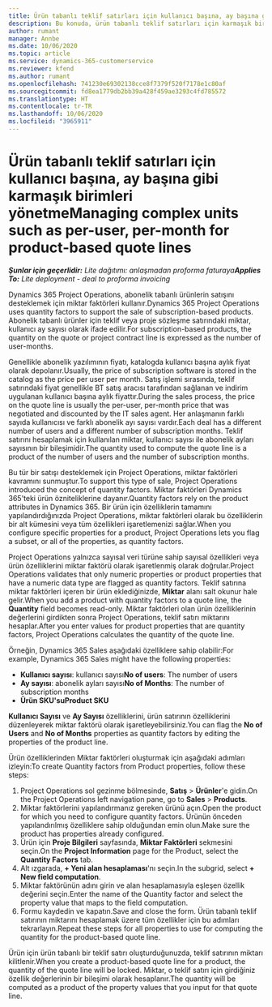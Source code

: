 ```yaml
---
title: Ürün tabanlı teklif satırları için kullanıcı başına, ay başına gibi karmaşık birimleri yönetme
description: Bu konuda, ürün tabanlı teklif satırları için karmaşık birimleri yönetme hakkında bilgiler sağlanmaktadır.
author: rumant
manager: Annbe
ms.date: 10/06/2020
ms.topic: article
ms.service: dynamics-365-customerservice
ms.reviewer: kfend
ms.author: rumant
ms.openlocfilehash: 741230e69302138cce8f7379f520f7178e1c80af
ms.sourcegitcommit: fd8ea1779db2bb39a428f459ae3293c4fd785572
ms.translationtype: HT
ms.contentlocale: tr-TR
ms.lasthandoff: 10/06/2020
ms.locfileid: "3965911"
---
```

# <a name="managing-complex-units-such-as-per-user-per-month-for-product-based-quote-lines"></a><span data-ttu-id="705b2-103">Ürün tabanlı teklif satırları için kullanıcı başına, ay başına gibi karmaşık birimleri yönetme</span><span class="sxs-lookup"><span data-stu-id="705b2-103">Managing complex units such as per-user, per-month for product-based quote lines</span></span>

<span data-ttu-id="705b2-104">_**Şunlar için geçerlidir:** Lite dağıtımı: anlaşmadan proforma faturaya_</span><span class="sxs-lookup"><span data-stu-id="705b2-104">_**Applies To:** Lite deployment - deal to proforma invoicing_</span></span>

<span data-ttu-id="705b2-105">Dynamics 365 Project Operations, abonelik tabanlı ürünlerin satışını desteklemek için miktar faktörleri kullanır.</span><span class="sxs-lookup"><span data-stu-id="705b2-105">Dynamics 365 Project Operations uses quantity factors to support the sale of subscription-based products.</span></span> <span data-ttu-id="705b2-106">Abonelik tabanlı ürünler için teklif veya proje sözleşme satırındaki miktar, kullanıcı ay sayısı olarak ifade edilir.</span><span class="sxs-lookup"><span data-stu-id="705b2-106">For subscription-based products, the quantity on the quote or project contract line is expressed as the number of user-months.</span></span>

<span data-ttu-id="705b2-107">Genellikle abonelik yazılımının fiyatı, katalogda kullanıcı başına aylık fiyat olarak depolanır.</span><span class="sxs-lookup"><span data-stu-id="705b2-107">Usually, the price of subscription software is stored in the catalog as the price per user per month.</span></span> <span data-ttu-id="705b2-108">Satış işlemi sırasında, teklif satırındaki fiyat genellikle BT satış aracısı tarafından sağlanan ve indirim uygulanan kullanıcı başına aylık fiyattır.</span><span class="sxs-lookup"><span data-stu-id="705b2-108">During the sales process, the price on the quote line is usually the per-user, per-month price that was negotiated and discounted by the IT sales agent.</span></span> <span data-ttu-id="705b2-109">Her anlaşmanın farklı sayıda kullanıcısı ve farklı abonelik ayı sayısı vardır.</span><span class="sxs-lookup"><span data-stu-id="705b2-109">Each deal has a different number of users and a different number of subscription months.</span></span> <span data-ttu-id="705b2-110">Teklif satırını hesaplamak için kullanılan miktar, kullanıcı sayısı ile abonelik ayları sayısının bir bileşimidir.</span><span class="sxs-lookup"><span data-stu-id="705b2-110">The quantity used to compute the quote line is a product of the number of users and the number of subscription months.</span></span>

<span data-ttu-id="705b2-111">Bu tür bir satışı desteklemek için Project Operations, miktar faktörleri kavramını sunmuştur.</span><span class="sxs-lookup"><span data-stu-id="705b2-111">To support this type of sale, Project Operations introduced the concept of quantity factors.</span></span> <span data-ttu-id="705b2-112">Miktar faktörleri Dynamics 365'teki ürün özniteliklerine dayanır.</span><span class="sxs-lookup"><span data-stu-id="705b2-112">Quantity factors rely on the product attributes in Dynamics 365.</span></span> <span data-ttu-id="705b2-113">Bir ürün için özelliklerin tamamını yapılandırdığınızda Project Operations, miktar faktörleri olarak bu özelliklerin bir alt kümesini veya tüm özellikleri işaretlemenizi sağlar.</span><span class="sxs-lookup"><span data-stu-id="705b2-113">When you configure specific properties for a product, Project Operations lets you flag a subset, or all of the properties, as quantity factors.</span></span>

<span data-ttu-id="705b2-114">Project Operations yalnızca sayısal veri türüne sahip sayısal özellikleri veya ürün özelliklerini miktar faktörü olarak işaretlenmiş olarak doğrular.</span><span class="sxs-lookup"><span data-stu-id="705b2-114">Project Operations validates that only numeric properties or product properties that have a numeric data type are flagged as quantity factors.</span></span> <span data-ttu-id="705b2-115">Teklif satırına miktar faktörleri içeren bir ürün eklediğinizde, **Miktar** alanı salt okunur hale gelir.</span><span class="sxs-lookup"><span data-stu-id="705b2-115">When you add a product with quantity factors to a quote line, the **Quantity** field becomes read-only.</span></span> <span data-ttu-id="705b2-116">Miktar faktörleri olan ürün özelliklerinin değerlerini girdikten sonra Project Operations, teklif satırı miktarını hesaplar.</span><span class="sxs-lookup"><span data-stu-id="705b2-116">After you enter values for product properties that are quantity factors, Project Operations calculates the quantity of the quote line.</span></span>

<span data-ttu-id="705b2-117">Örneğin, Dynamics 365 Sales aşağıdaki özelliklere sahip olabilir:</span><span class="sxs-lookup"><span data-stu-id="705b2-117">For example, Dynamics 365 Sales might have the following properties:</span></span>

- <span data-ttu-id="705b2-118">**Kullanıcı sayısı**: kullanıcı sayısı</span><span class="sxs-lookup"><span data-stu-id="705b2-118">**No of users**: The number of users</span></span>
- <span data-ttu-id="705b2-119">**Ay sayısı**: abonelik ayları sayısı</span><span class="sxs-lookup"><span data-stu-id="705b2-119">**No of Months**: The number of subscription months</span></span>
- <span data-ttu-id="705b2-120">**Ürün SKU'su**</span><span class="sxs-lookup"><span data-stu-id="705b2-120">**Product SKU**</span></span>

<span data-ttu-id="705b2-121">**Kullanıcı Sayısı** ve **Ay Sayısı** özelliklerini, ürün satırının özelliklerini düzenleyerek miktar faktörü olarak işaretleyebilirsiniz.</span><span class="sxs-lookup"><span data-stu-id="705b2-121">You can flag the **No of Users** and **No of Months** properties as quantity factors by editing the properties of the product line.</span></span>

<span data-ttu-id="705b2-122">Ürün özelliklerinden Miktar faktörleri oluşturmak için aşağıdaki adımları izleyin:</span><span class="sxs-lookup"><span data-stu-id="705b2-122">To create Quantity factors from Product properties, follow these steps:</span></span>

1. <span data-ttu-id="705b2-123">Project Operations sol gezinme bölmesinde, **Satış** > **Ürünler**'e gidin.</span><span class="sxs-lookup"><span data-stu-id="705b2-123">On the Project Operations left navigation pane, go to **Sales** > **Products**.</span></span>
2. <span data-ttu-id="705b2-124">Miktar faktörlerini yapılandırmanız gereken ürünü açın.</span><span class="sxs-lookup"><span data-stu-id="705b2-124">Open the product for which you need to configure quantity factors.</span></span> <span data-ttu-id="705b2-125">Ürünün önceden yapılandırılmış özelliklere sahip olduğundan emin olun.</span><span class="sxs-lookup"><span data-stu-id="705b2-125">Make sure the product has properties already configured.</span></span>
3. <span data-ttu-id="705b2-126">Ürün için **Proje Bilgileri** sayfasında, **Miktar Faktörleri** sekmesini seçin.</span><span class="sxs-lookup"><span data-stu-id="705b2-126">On the **Project Information** page for the Product, select the **Quantity Factors** tab.</span></span>
4. <span data-ttu-id="705b2-127">Alt ızgarada, **+ Yeni alan hesaplaması**'nı seçin.</span><span class="sxs-lookup"><span data-stu-id="705b2-127">In the subgrid, select **+ New field computation**.</span></span>
5. <span data-ttu-id="705b2-128">Miktar faktörünün adını girin ve alan hesaplamasıyla eşleşen özellik değerini seçin.</span><span class="sxs-lookup"><span data-stu-id="705b2-128">Enter the name of the Quantity factor and select the property value that maps to the field computation.</span></span>
6. <span data-ttu-id="705b2-129">Formu kaydedin ve kapatın.</span><span class="sxs-lookup"><span data-stu-id="705b2-129">Save and close the form.</span></span> <span data-ttu-id="705b2-130">Ürün tabanlı teklif satırının miktarını hesaplamak üzere tüm özellikler için bu adımları tekrarlayın.</span><span class="sxs-lookup"><span data-stu-id="705b2-130">Repeat these steps for all properties to use for computing the quantity for the product-based quote line.</span></span>

<span data-ttu-id="705b2-131">Ürün için ürün tabanlı bir teklif satırı oluşturduğunuzda, teklif satırının miktarı kilitlenir.</span><span class="sxs-lookup"><span data-stu-id="705b2-131">When you create a product-based quote line for a product, the quantity of the quote line will be locked.</span></span> <span data-ttu-id="705b2-132">Miktar, o teklif satırı için girdiğiniz özellik değerlerinin bir bileşimi olarak hesaplanır.</span><span class="sxs-lookup"><span data-stu-id="705b2-132">The quantity will be computed as a product of the property values that you input for that quote line.</span></span>
